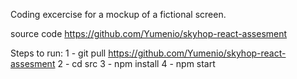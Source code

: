 Coding excercise for a mockup of a fictional screen.

source code https://github.com/Yumenio/skyhop-react-assesment

Steps to run:
1 - git pull https://github.com/Yumenio/skyhop-react-assesment
2 - cd src
3 - npm install
4 - npm start
